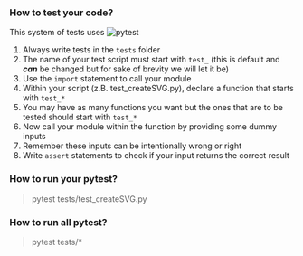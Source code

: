 ### How to test your code?
This system of tests uses ![pytest](https://docs.pytest.org/en/7.3.x/)
1. Always write tests in the `tests` folder
2. The name of your test script must start with `test_` (this is default and <b><i>can</i></b> be changed but for sake of brevity we will let it be)
3. Use the `import` statement to call your module
4. Within your script (z.B. test_createSVG.py), declare a function that starts with `test_*`
5. You may have as many functions you want but the ones that are to be tested should start
with `test_*`
6. Now call your module within the function by providing some dummy inputs
7. Remember these inputs can be intentionally wrong or right
8. Write `assert` statements to check if your input returns the correct result

### How to run your pytest?
>pytest tests/test_createSVG.py

### How to run all pytest?
>pytest tests/*